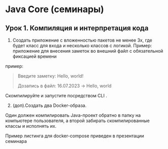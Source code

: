 # Java Core (семинары)
## Урок 1. Компиляция и интерпретация кода
1. Создать приложение с вложенностью пакетов не менее 3х, 
где будет класс для входа и несколько классов с логикой. 
Пример: приложение для внесения заметок во внешний файл с 
обязательной фиксацией времени

пример:

>Введите заметку: Hello, world!
> 
> Дозапись в файл: 16.07.2023 -> Hello, world

Скомпилируйте и запустите посредством CLI
.

2. (доп).Создать два Docker-образа. 

Один должен компилировать Java-проект обратно в папку на компьютере пользователя, 
а второй забирать скомпилированные классы и исполнять их. 

Пример листинга для docker-compose приведен в презентации семинара